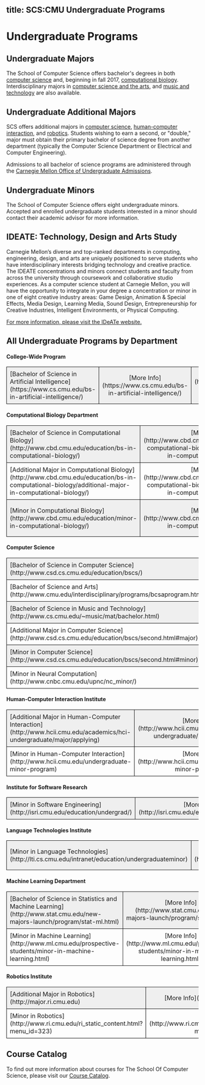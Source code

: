 title: SCS:CMU Undergraduate Programs
---
# Undergraduate Programs

## Undergraduate Majors

The School of Computer Science offers bachelor's degrees in both [computer science](http://www.csd.cs.cmu.edu/education/bscs/index.html) and, beginning in fall 2017, [computational biology](http://www.cbd.cmu.edu/education/bs-in-computational-biology/). Interdisciplinary majors in [computer science and the arts](http://www.cmu.edu/interdisciplinary/programs/bcsaprogram.html), and [music and technology](http://www.cs.cmu.edu/~music/mat/bachelor.html) are also available.

## Undergraduate Additional Majors

SCS offers additional majors in [computer science](http://www.csd.cs.cmu.edu/education/bscs/second.html#major), [human-computer interaction](http://www.hcii.cmu.edu/applying-undergraduate-major), and [robotics](http://major.ri.cmu.edu/). Students wishing to earn a second, or "double," major must obtain their primary bachelor of science degree from another department (typically the Computer Science Department or Electrical and Computer Engineering).

Admissions to all bachelor of science programs are administered through the [Carnegie Mellon Office of Undergraduate Admissions](http://admission.enrollment.cmu.edu/).

## Undergraduate Minors

The School of Computer Science offers eight undergraduate minors. Accepted and enrolled undergraduate students interested in a minor should contact their academic advisor for more information.

## IDEATE: Technology, Design and Arts Study

Carnegie Mellon’s diverse and top-ranked departments in computing, engineering, design, and arts are uniquely positioned to serve students who have interdisciplinary interests bridging technology and creative practice. The IDEATE concentrations and minors connect students and faculty from across the university through coursework and collaborative studio experiences. As a computer science student at Carnegie Mellon, you will have the opportunity to integrate in your degree a concentration or minor in one of eight creative industry areas: Game Design, Animation & Special Effects, Media Design, Learning Media, Sound Design, Entrepreneurship for Creative Industries, Intelligent Environments, or Physical Computing.

[For more information, please visit the IDeATe website.](http://www.cmu.edu/ideate)

## All Undergraduate Programs by Department

#### College-Wide Program
<table class="tbl">
  <tr>
    <td>[Bachelor of Science in Artificial Intelligence](https://www.cs.cmu.edu/bs-in-artificial-intelligence/)</td> 
    <td>[More Info](https://www.cs.cmu.edu/bs-in-artificial-intelligence/)</td> 
    <td>[Apply](https://www.cs.cmu.edu/bs-in-artificial-intelligence/admissions)</td>
  </tr>
</table>

#### Computational Biology Department
<table class="tbl">
  <tr>
    <td>[Bachelor of Science in Computational Biology](http://www.cbd.cmu.edu/education/bs-in-computational-biology/)</td> 
    <td>[More Info](http://www.cbd.cmu.edu/education/bs-in-computational-biology/additional-major-in-computational-biology/)</td> 
    <td>[Apply](http://www.cbd.cmu.edu/education/bs-in-computational-biology/apply-to-undergraduate-program/)</td>
  </tr>
  <tr>
    <td>[Additional Major in Computational Biology](http://www.cbd.cmu.edu/education/bs-in-computational-biology/additional-major-in-computational-biology/)</td> 
    <td>[More Info](http://www.cbd.cmu.edu/education/bs-in-computational-biology/additional-major-in-computational-biology/)</td> 
    <td>[Apply](http://www.cbd.cmu.edu/education/bs-in-computational-biology/apply-to-undergraduate-program/)</td>
  </tr>
  <tr>
    <td>[Minor in Computational Biology](http://www.cbd.cmu.edu/education/minor-in-computational-biology/)</td> 
    <td>[More Info](http://www.cbd.cmu.edu/education/minor-in-computational-biology/)</td> 
    <td>[Apply](http://www.cbd.cmu.edu/education/bs-in-computational-biology/apply-to-undergraduate-program/)</td>
  </tr>
</table>

#### Computer Science
<table class="tbl">
  <tr>
    <td>[Bachelor of Science in Computer Science](http://www.csd.cs.cmu.edu/education/bscs/)</td> 
    <td>[More Info](http://www.csd.cs.cmu.edu/education/bscs/)</td> 
    <td>[Apply](http://admission.enrollment.cmu.edu)</td>
  </tr>
  <tr>
    <td>[Bachelor of Science and Arts](http://www.cmu.edu/interdisciplinary/programs/bcsaprogram.html)</td> 
    <td>[More Info](http://www.cmu.edu/interdisciplinary/programs/bcsaprogram.html)</td> 
    <td>[Apply](http://www.cmu.edu/interdisciplinary/admisns/index.html)</td>
  </tr>
  <tr>
    <td>[Bachelor of Science in Music and Technology](http://www.cs.cmu.edu/~music/mat/bachelor.html)</td> 
    <td>[More Info](http://www.cs.cmu.edu/~music/mat/bachelor.html)</td> 
    <td>[Apply](http://www.cs.cmu.edu/~music/mat/bachelor-apply.html)</td>
  </tr>
  <tr>
    <td>[Additional Major in Computer Science](http://www.csd.cs.cmu.edu/education/bscs/second.html#major)</td> 
    <td>[More Info](http://www.csd.cs.cmu.edu/education/bscs/second.html#major)</td> 
    <td>[Apply](http://www.csd.cs.cmu.edu/education/bscs/second.html#major)</td>
  </tr>
  <tr>
    <td>[Minor in Computer Science](http://www.csd.cs.cmu.edu/education/bscs/second.html#minor)</td> 
    <td>[More Info](http://www.csd.cs.cmu.edu/education/bscs/second.html#minor)</td> 
    <td>[Apply](http://www.csd.cs.cmu.edu/education/bscs/second.html#minor)</td>
  </tr>
  <tr>
    <td>[Minor in Neural Computation](http://www.cnbc.cmu.edu/upnc/nc_minor/)</td> 
    <td>[More Info](http://www.cnbc.cmu.edu/upnc/nc_minor/)</td> 
    <td>[Apply](http://www.cnbc.cmu.edu/upnc/nc_minor/)</td>
  </tr>
</table>

#### Human-Computer Interaction Institute
<table class="tbl">
  <tr>
    <td>[Additional Major in Human-Computer Interaction](http://www.hcii.cmu.edu/academics/hci-undergraduate/major/applying)</td> 
    <td>[More Info](http://www.hcii.cmu.edu/academics/hci-undergraduate/major/applying)</td> 
    <td>[Apply](http://www.hcii.cmu.edu/applying-undergraduate-major)</td>
  </tr>
  <tr>
    <td>[Minor in Human-Computer Interaction](http://www.hcii.cmu.edu/undergraduate-minor-program)</td> 
    <td>[More Info](http://www.hcii.cmu.edu/undergraduate-minor-program)</td> 
    <td>[Apply](http://www.hcii.cmu.edu/undergraduate-minor-program)</td>
  </tr>
</table>

#### Institute for Software Research
<table class="tbl">
  <tr>
    <td>[Minor in Software Engineering](http://isri.cmu.edu/education/undergrad/)</td> 
    <td>[More Info](http://isri.cmu.edu/education/undergrad/)</td> 
    <td>[Apply](http://isri.cmu.edu/education/undergrad/)</td>
  </tr>
</table>

#### Language Technologies Institute
<table class="tbl">
  <tr>
    <td>[Minor in Language Technologies](http://lti.cs.cmu.edu/intranet/education/undergraduateminor)</td> 
    <td>[More Info](http://lti.cs.cmu.edu/intranet/education/undergraduateminor)</td> 
    <td>[Apply](https://www.lti.cs.cmu.edu/apply-lti)</td>
  </tr>
</table>

#### Machine Learning Department
<table class="tbl">
  <tr>
    <td>[Bachelor of Science in Statistics and Machine Learning](http://www.stat.cmu.edu/new-majors-launch/program/stat-ml.html)</td> 
    <td>[More Info](http://www.stat.cmu.edu/new-majors-launch/program/stat-ml.html)</td> 
    <td>[Apply](http://www.stat.cmu.edu/new-majors-launch/program/stat-ml.html)</td>
  </tr>
  <tr>
    <td>[Minor in Machine Learning](http://www.ml.cmu.edu/prospective-students/minor-in-machine-learning.html)</td> 
    <td>[More Info](http://www.ml.cmu.edu/prospective-students/minor-in-machine-learning.html)</td> 
    <td>[Apply](http://www.ml.cmu.edu/prospective-students/minor-in-machine-learning.html)</td>
  </tr>
</table>

#### Robotics Institute
<table class="tbl">
  <tr>
    <td>[Additional Major in Robotics](http://major.ri.cmu.edu)</td> 
    <td>[More Info](http://major.ri.cmu.edu)</td> 
    <td>[Apply](http://major.ri.cmu.edu/?q=node/9)</td>
  </tr>
  <tr>
    <td>[Minor in Robotics](http://www.ri.cmu.edu/ri_static_content.html?menu_id=323)</td> 
    <td>[More Info](http://www.ri.cmu.edu/ri_static_content.html?menu_id=323)</td> 
    <td>[Apply](http://www.ri.cmu.edu/ri_static_content.html?menu_id=342)</td>
  </tr>
</table>

## Course Catalog
To find out more information about courses for The School Of Computer Science, please visit our [Course Catalog](http://coursecatalog.web.cmu.edu/schoolofcomputerscience/).

<style>
.content-body a {
  text-decoration: underline;
  color: #900;
}

.content-body img {
  width: 100%
}

.content-title a {
  transition: color .3s ease;
}

.content-title a:hover{
  text-decoration: none;
}

.content-meta {
  margin-top: .5em;
  margin-bottom: 0;
}

.content-body h1 {
  font-weight: bold;
  margin: -2rem -1.5rem 1rem -1.5rem;
  padding: 3rem 1.5rem 1.5rem 1.5rem;
}

.content-body input {
  margin-bottom: 1rem;
}

.content-body table {
  width: 100%;
  border: 1px solid #000;
  margin-bottom: 3rem;
}

.tbl td {
  padding: 0.5rem;
  border: 1px solid #000;
  width: 25%;
  text-align: center;
}

.tbl td:first-child {
  width: 50%;
  text-align: left;
}

.tbl tr:nth-child(2n + 1) {
  background: #efefef;
}

.tbl a {
  text-decoration: none;
}
</style>
